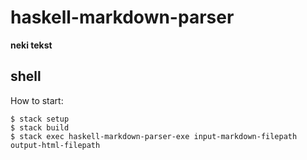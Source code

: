 # haskell-markdown-parser
**neki 
tekst**
## shell
How to start:

```shell
$ stack setup
$ stack build
$ stack exec haskell-markdown-parser-exe input-markdown-filepath output-html-filepath
```
